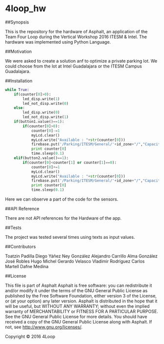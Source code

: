# 4loop_hw
##Synopsis

This is the repository for the hardware of Asphalt, an application of the Team Four Loop during the Vertical Workshop 2016 ITESM & Intel. The hardware was implemented using Python Language. 

##Motivation

We were asked to create a solution anf to optimize a private parking lot. We could choose from the lot at Intel Guadalajara or the ITESM Campus Guadalajara. 

##Installation
```python
while True:
	if(counter[0]>0):
		led_disp.write(1)
		led_not_disp.write(0)
	else:
		led_disp.write(0)
		led_not_disp.write(1)
	if(button1.value()==1):
		if(counter[0]>0):
			counter[0]-=1
			myLcd.clear()
			myLcd.write("Available : "+str(counter[0]))
			firebase.put('/Parking/ITESM/General/'+id_zone+"/","Capacity",counter[0])
			print counter[0]
			time.sleep(0.1)
	elif(button2.value()==1):
		if(counter[0]<counter[1] or counter[1]==0):
			counter[0]+=1
			myLcd.clear()
			myLcd.write("Available : "+str(counter[0]))
			firebase.put('/Parking/ITESM/General/'+id_zone+"/","Capacity",counter[0])
			print counter[0]
			time.sleep(0.1)
```
Here we can observe a part of the code for the sensors.
	
##API Reference

There are not API references for the Hardware of the app.

##Tests

The project was tested several times using texts as input values.

##Contributors

Toatzin Padilla
Diego Yáñez
Ney González
Alejandro Carrillo
Alma González
José Robles
Hugo Michel
Gerardo Velasco
Vladimir Rodríguez
Carlos Martell
Dafne Medina

##License

This file is part of Asphalt
  Asphalt is free software: you can redistribute it and/or modify
    it under the terms of the GNU General Public License as published by
    the Free Software Foundation, either version 3 of the License, or
    (at your option) any later version.
 Asphalt is distributed in the hope that it will be useful,
    but WITHOUT ANY WARRANTY; without even the implied warranty of
    MERCHANTABILITY or FITNESS FOR A PARTICULAR PURPOSE.  See the
    GNU General Public License for more details.
    You should have received a copy of the GNU General Public License
    along with Asphalt.  If not, see <http://www.gnu.org/licenses/>.

Copyright © 2016 4Loop
